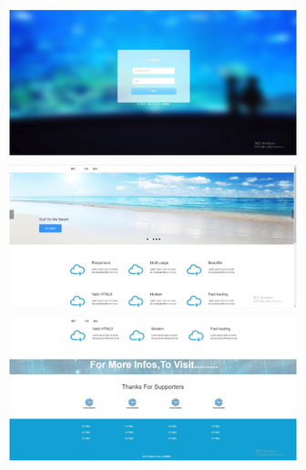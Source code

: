 

![Image text](img-folder/nowlogin.jpg) 

![Image text](img-folder/indexnow.jpg) 

![Image text](img-folder/indexbottom.jpg) 
    
